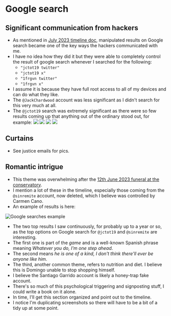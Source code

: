 # Google search

<div id="google_translate_element"></div>
<script type="text/javascript" src="//translate.google.com/translate_a/element.js?cb=googleTranslateElementInit"></script>
<script type="text/javascript">
function googleTranslateElementInit() {
  new google.translate.TranslateElement({pageLanguage: 'en'}, 'google_translate_element');
}
</script>

## Significant communication from hackers

- As mentioned in [July 2023 timeline doc](../timeline/2023/july.md#google-search), manipulated results on Google search became one of the key ways the hackers communicated with me.
- I have no idea how they did it but they were able to completely control the result of google search whenever I searched for the following:
    - `"jctot19 twitter"`
    - `"jctot19 x"`
    - `"1frgvn twitter"`
    - `"1frgvn x"`
- I assume it is because they have full root access to all of my devices and can do what they like.
- The `@JackChardwood` account was less significant as I didn't search for this very much at all.
- The `@jctot19` search was extremely significant as there were so few results coming up that anything out of the ordinary stood out, for example:
    ![](../content/tweets/igual3.png)
    ![](../content/images/google-searches/Screenshot%202024-11-29%20at%2012.37.54.png)
    ![](../content/images/google-searches/Screenshot%202024-11-29%20at%2012.38.00.png)
    ![](../content/images/google-searches/Screenshot%202024-11-29%20at%2012.38.07.png)

## Curtains

- See justice emails for pics.

## Romantic intrigue

- This theme was overwhelming after the [12th June 2023 funeral at the conservatory](../timeline/2023/june.md#monday-12th-june-2023).
- I mention a lot of these in the timeline, especially those coming from the `@sinremite` account, now deleted, which I believe was controlled by Carmen Cano.
- An example of results is here:

![Google searches example](../content/images/google-searches-example.jpg)

- The two top results I saw continuously, for probably up to a year or so, as the top options on Google search for `@jctot19` and `@sinremite` are interesting.
- The first one is part of the *game* and is a well-known Spanish phrase meaning *Whatever you do, I'm one step ahead*.
- The second means *he is one of a kind, I don't think there'll ever be anyone like him*.
- The third, another common theme, refers to nutrition and diet. I believe this is Domingo unable to stop shopping himself.
- I believe the Santiago Garrido account is likely a honey-trap fake account.
- There's so much of this psychological triggering and signposting stuff, I could write a book on it alone.
- In time, I'll get this section organized and point out to the timeline.
- I notice I'm duplicating screenshots so there will have to be a bit of a tidy up at some point.
